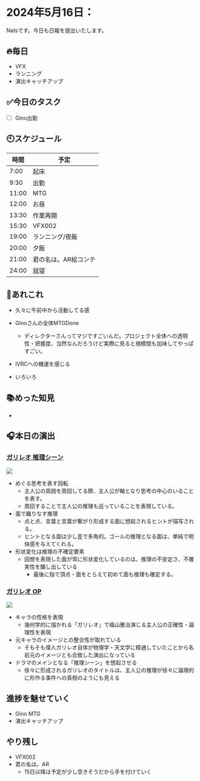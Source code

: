 
# 2024年5月16日：
Natsです。今日も日報を提出いたします。<br>

## 🔥毎日
- VFX 
- ランニング
- 演出キャッチアップ

## ✅今日のタスク
- [ ] Gino出勤

## 🕙スケジュール
| 時間 |  予定 |
|----|----|
|7:00|起床|
|9:30|出勤|
|11:00|MTG|
|12:00|お昼|
|13:30|作業再開|
|15:30|VFX002|
|19:00|ランニング/夜飯|
|20:00|夕飯|
|21:00|君の名は。AR絵コンテ|
|24:00|就寝|


## 📌あれこれ
- 久々に午前中から活動してる感
- Ginoさんの全体MTGDone
  - ディレクターさんってマジですごいんだ。プロジェクト全体への透明性・把握度、当然なんだろうけど実際に見ると規模間も加味してやっぱすごい。

- IVRCへの機運を感じる
- いろいろ
  
## 📚めった知見
- 
## 🎧本日の演出
### [ガリレオ 推理シーン](https://youtu.be/AQZBgF6srCg?si=7tPlnqbIUX8AOS_d&t=31)
<img src = "https://github.com/Nats360/Nippo/assets/86301377/4686b099-265d-4fa2-9e81-5eba3bb3428d">

- めぐる思考を表す回転
  - 主人公の周囲を周回してる際、主人公が軸となり思考の中心のいることを表す。
  - 周回することで主人公の推理も巡っていることを表現している。
- 面で織りなす推理
  - 点と点、言葉と言葉が繋がり形成する面に想起されるヒントが描写される。
  - ヒントとなる面は少し歪で多角的。ゴールの推理となる面は、単純で明快感を与えてくれる。
- 形状変化は推理の不確定要素
  - 回想を表現した面が常に形状変化しているのは、推理の不安定さ、不確実性を醸し出している
    - 最後に指で頂点・面をとらえて初めて面も推理も確定する。
### [ガリレオ OP](https://youtu.be/nNy5a3HVtS4?si=whQEqhDkpfk_t4Yc&t=87)
<img src = "https://github.com/Nats360/Nippo/assets/86301377/bb0da043-2b8c-4e33-a328-ce9ab101e574"><br>
- キャラの性格を表現
  - 幾何学的に描かれる「ガリレオ」で福山雅治演じる主人公の正確性・論理性を表現
- 元キャラのイメージとの整合性が取れている
  - そもそも偉人ガリレオ自体が物理学・天文学に精通していたことから名前元のイメージとも合致した演出になっている
- ドラマのメインとなる「推理シーン」を想起させる
  - 徐々に形成されるガリレオのタイトルは、主人公の推理が徐々に論理的に形作る事件への真相のようにも見える

## 進捗を魅せていく
- Gino MTG
- 演出キャッチアップ

## やり残し
- VFX002
- 君の名は。AR
  - 15日以降は予定が少し空きそうだから手を付けていく
